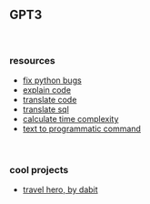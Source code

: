 ## GPT3

<br>

### resources

* [fix python bugs](https://platform.openai.com/playground/p/default-fix-python-bugs?model=code-davinci-002)
* [explain code](https://platform.openai.com/playground/p/default-explain-code?model=code-davinci-002)
* [translate code](https://platform.openai.com/playground/p/default-translate-code?model=code-davinci-002)
* [translate sql](https://platform.openai.com/playground/p/default-sql-translate?model=code-davinci-002)
* [calculate time complexity](https://platform.openai.com/playground/p/default-time-complexity?model=text-davinci-003)
* [text to programmatic command](https://platform.openai.com/playground/p/default-text-to-command?model=text-davinci-003)


<br>

### cool projects

* [travel hero, by dabit](https://gpt-travel-advisor.vercel.app/)
